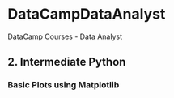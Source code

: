 # DataCampDataAnalyst
DataCamp Courses - Data Analyst
## 2. Intermediate Python

### Basic Plots using Matplotlib

